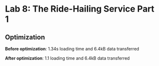 # Lab 8: The Ride-Hailing Service Part 1

## Optimization

**Before optimization**: 1.34s loading time and 6.4kB data transferred

**After optimization**: 1.1 loading time and 6.4kB data transferred